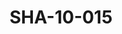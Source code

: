 ---
pid: SHA-10-015
title: SHA-10-015
language: en
collection: Sharhabil Ahmed
original_label: 
rights: Sharhabil Ahmed
location_of_original: Sharhabil Ahmed
photographer_or_studio: 
scanned_from: photograph 6.8 by 9.8
_date: 1969-1970
location: Khartoum, Amarat
description: Sharhabil Ahmed and friends
additional_notes: 
permission_display: 'yes'
on_server: 'no'
on_website: 'no'
permalink: /archive/en/sha-10-015.html
layout: photo-page
---